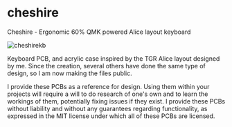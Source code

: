 # cheshire
Cheshire - Ergonomic 60% QMK powered Alice layout keyboard

![cheshirekb](https://github.com/digitaldruglord/cheshire/blob/master/cheshire%20images/Cheshire4.jpeg)

Keyboard PCB, and acrylic case inspired by the TGR Alice layout designed by me. Since the creation, several others have done the same type of design, so I am now making the files public.

I provide these PCBs as a reference for design. Using them within your projects will require a will to do research of one's own and to learn the workings of them, potentially fixing issues if they exist.
I provide these PCBs without liability and without any guarantees regarding functionality, as expressed in the MIT license under which all of these PCBs are licensed.

